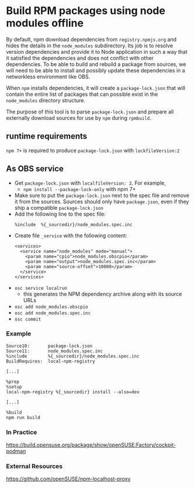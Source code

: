 Build RPM packages using node modules offline
=============================================

By default, npm download dependencies from `registry.npmjs.org` and
hides the details in the `node_modules` subdirectory. Its job is to
resolve version dependencies and provide it to Node application in such
a way that it satisfied the dependencies and does not conflict with
other dependencies. To be able to build and rebuild a package from
sources, we will need to be able to install and possibly update these
dependencies in a networkless environment like OBS.

When `npm` installs dependencies, it will create a `package-lock.json`
that will contain the entire list of packages that can possible exist in
the `node_modules` directory structure.

The purpose of this tool is to parse `package-lock.json` and prepare all
externally download sources for use by `npm` during `rpmbuild`.

## runtime requirements
`npm 7+` is required to produce `package-lock.json` with
`lockfileVersion:2`

## As OBS service

- Get `package-lock.json` with `localfileVersion: 2`. For example,
  - `npm install --package-lock-only` with npm 7+
- Make sure to put the `package-lock.json` next to the spec file and
  remove it from the sources. Sources should only have `package.json`,
  even if they ship a compatible `package-lock.json`
- Add the following line to the spec file:
   ```
   %include  %{_sourcedir}/node_modules.spec.inc
   ```
- Create file `_service` with the following content:
  ```
  <services>
    <service name="node_modules" mode="manual">
      <param name="cpio">node_modules.obscpio</param>
      <param name="output">node_modules.spec.inc</param>
      <param name="source-offset">10000</param>
    </service>
  </services>
  ```
- `osc service localrun`
  - this generates the NPM dependency archive along with its source URLs
- `osc add node_modules.obscpio`
- `osc add node_modules.spec.inc`
- `osc commit`

### Example

  ```
  Source10:       package-lock.json
  Source11:       node_modules.spec.inc
  %include        %{_sourcedir}/node_modules.spec.inc
  BuildRequires:  local-npm-registry

  [...]

  %prep
  %setup
  local-npm-registry %{_sourcedir} install --also=dev

  [...]

  %build
  npm run build
  ```

### In Practice
https://build.opensuse.org/package/show/openSUSE:Factory/cockpit-podman

### External Resources
https://github.com/openSUSE/npm-localhost-proxy
